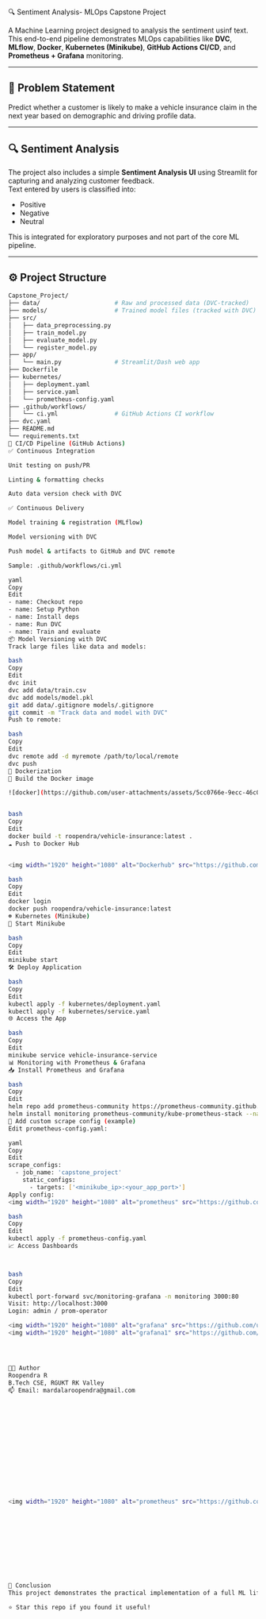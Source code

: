 🔍 Sentiment Analysis- MLOps Capstone Project

A Machine Learning project designed to analysis the sentiment usinf text. This end-to-end pipeline demonstrates MLOps capabilities like **DVC**, **MLflow**, **Docker**, **Kubernetes (Minikube)**, **GitHub Actions CI/CD**, and **Prometheus + Grafana** monitoring.

---

## 🧠 Problem Statement

Predict whether a customer is likely to make a vehicle insurance claim in the next year based on demographic and driving profile data.

---

## 🔍 Sentiment Analysis

The project also includes a simple **Sentiment Analysis UI** using Streamlit for capturing and analyzing customer feedback.  
Text entered by users is classified into:
- Positive
- Negative
- Neutral

This is integrated for exploratory purposes and not part of the core ML pipeline.

---

## ⚙️ Project Structure

```bash
Capstone_Project/
├── data/                     # Raw and processed data (DVC-tracked)
├── models/                   # Trained model files (tracked with DVC)
├── src/
│   ├── data_preprocessing.py
│   ├── train_model.py
│   ├── evaluate_model.py
│   └── register_model.py
├── app/
│   └── main.py               # Streamlit/Dash web app
├── Dockerfile
├── kubernetes/
│   ├── deployment.yaml
│   ├── service.yaml
│   └── prometheus-config.yaml
├── .github/workflows/
│   └── ci.yml                # GitHub Actions CI workflow
├── dvc.yaml
├── README.md
└── requirements.txt
🔄 CI/CD Pipeline (GitHub Actions)
✅ Continuous Integration

Unit testing on push/PR

Linting & formatting checks

Auto data version check with DVC

✅ Continuous Delivery

Model training & registration (MLflow)

Model versioning with DVC

Push model & artifacts to GitHub and DVC remote

Sample: .github/workflows/ci.yml

yaml
Copy
Edit
- name: Checkout repo
- name: Setup Python
- name: Install deps
- name: Run DVC
- name: Train and evaluate
📦 Model Versioning with DVC
Track large files like data and models:

bash
Copy
Edit
dvc init
dvc add data/train.csv
dvc add models/model.pkl
git add data/.gitignore models/.gitignore
git commit -m "Track data and model with DVC"
Push to remote:

bash
Copy
Edit
dvc remote add -d myremote /path/to/local/remote
dvc push
🐳 Dockerization
🔧 Build the Docker image

![docker](https://github.com/user-attachments/assets/5cc0766e-9ecc-46c0-9a60-bf474f32f22c)


bash
Copy
Edit
docker build -t roopendra/vehicle-insurance:latest .
☁️ Push to Docker Hub


<img width="1920" height="1080" alt="Dockerhub" src="https://github.com/user-attachments/assets/c26fbf15-0164-448a-b144-469007f60883" />

bash
Copy
Edit
docker login
docker push roopendra/vehicle-insurance:latest
☸️ Kubernetes (Minikube)
🔁 Start Minikube

bash
Copy
Edit
minikube start
🛠️ Deploy Application

bash
Copy
Edit
kubectl apply -f kubernetes/deployment.yaml
kubectl apply -f kubernetes/service.yaml
🌐 Access the App

bash
Copy
Edit
minikube service vehicle-insurance-service
📊 Monitoring with Prometheus & Grafana
📥 Install Prometheus and Grafana

bash
Copy
Edit
helm repo add prometheus-community https://prometheus-community.github.io/helm-charts
helm install monitoring prometheus-community/kube-prometheus-stack --namespace monitoring --create-namespace
🔧 Add custom scrape config (example)
Edit prometheus-config.yaml:

yaml
Copy
Edit
scrape_configs:
  - job_name: 'capstone_project'
    static_configs:
      - targets: ['<minikube_ip>:<your_app_port>']
Apply config:
<img width="1920" height="1080" alt="prometheus" src="https://github.com/user-attachments/assets/0f594100-7a49-4339-be9f-8106a83177c7" />

bash
Copy
Edit
kubectl apply -f prometheus-config.yaml
📈 Access Dashboards



bash
Copy
Edit
kubectl port-forward svc/monitoring-grafana -n monitoring 3000:80
Visit: http://localhost:3000
Login: admin / prom-operator

<img width="1920" height="1080" alt="grafana" src="https://github.com/user-attachments/assets/deecdbb6-ab10-48ee-9768-8872064aa3a9" />
<img width="1920" height="1080" alt="grafana1" src="https://github.com/user-attachments/assets/271c1593-41a1-4b34-9f95-632a5f4455a6" />




👨‍💻 Author
Roopendra R
B.Tech CSE, RGUKT RK Valley
📫 Email: mardalaroopendra@gmail.com















<img width="1920" height="1080" alt="prometheus" src="https://github.com/user-attachments/assets/ec034a51-93c8-4cf2-b7cb-aaaea4db388f" />











🏁 Conclusion
This project demonstrates the practical implementation of a full ML lifecycle pipeline using modern DevOps tools. It combines machine learning, model reproducibility, cloud-native tools (K8s, Docker), and open-source observability.

⭐ Star this repo if you found it useful!
